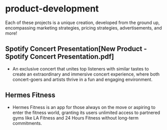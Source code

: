 # product-development

Each of these projects is a unique creation, developed from the ground up, encompassing marketing strategies, pricing strategies, advertisements, and more!

## Spotify Concert Presentation[New Product - Spotify Concert Presentation.pdf]
- An exclusive concert that unites top listeners with similar tastes to create an extraordinary and immersive concert experience, where both concert-goers and artists thrive in a fun and engaging environment.

## Hermes Fitness
- Hermes Fitness is an app for those always on the move or aspiring to enter the fitness world, granting its users unlimited access to partnered gyms like LA Fitness and 24 Hours Fitness without long-term commitments.
